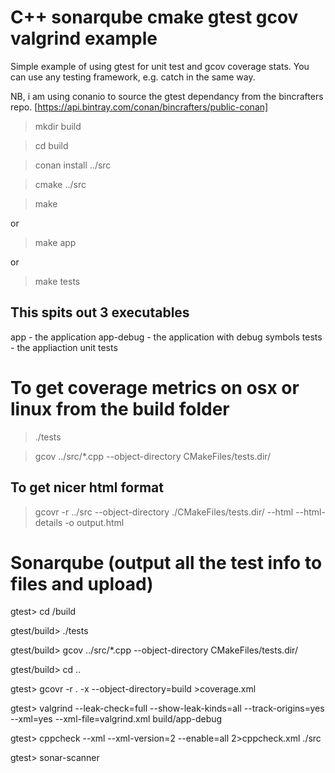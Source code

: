 # C++ sonarqube cmake gtest gcov valgrind example
Simple example of using gtest for unit test and gcov coverage stats.
You can use any testing framework, e.g. catch in the same way.

NB, i am using conanio to source the gtest dependancy from the bincrafters repo. 
[https://api.bintray.com/conan/bincrafters/public-conan]

> mkdir build

> cd build

> conan install ../src

> cmake ../src

> make

or

> make app

or

> make tests

## This spits out 3 executables
app - the application
app-debug - the application with debug symbols
tests - the appliaction unit tests

# To get coverage metrics on osx or linux from the build folder

> ./tests

> gcov ../src/*.cpp --object-directory CMakeFiles/tests.dir/

## To get nicer html format

>gcovr -r ../src --object-directory ./CMakeFiles/tests.dir/ --html --html-details -o output.html

# Sonarqube (output all the test info to files and upload)

gtest> cd /build

gtest/build> ./tests

gtest/build> gcov ../src/*.cpp --object-directory CMakeFiles/tests.dir/

gtest/build> cd ..

gtest> gcovr -r . -x --object-directory=build >coverage.xml

gtest> valgrind --leak-check=full --show-leak-kinds=all --track-origins=yes --xml=yes --xml-file=valgrind.xml build/app-debug

gtest> cppcheck --xml --xml-version=2 --enable=all 2>cppcheck.xml ./src

gtest> sonar-scanner


